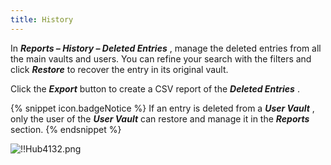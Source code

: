 ```yaml
---
title: History
---
```

In ***Reports – History – Deleted Entries*** , manage the deleted entries from all the main vaults and users. You can refine your search with the filters and click ***Restore*** to recover the entry in its original vault.  

Click the ***Export*** button to create a CSV report of the ***Deleted Entries*** .  

{% snippet icon.badgeNotice %} 
If an entry is deleted from a ***User Vault*** , only the user of the ***User Vault*** can restore and manage it in the ***Reports*** section. 
{% endsnippet %}
 
![!!Hub4132.png](/img/en/hub/Hub4132.png) 

